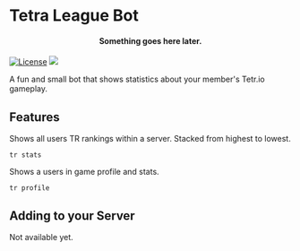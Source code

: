 # Tetra League Bot

<h4 align="center">Something goes here later.</h4>

[![License](https://img.shields.io/badge/license-MIT-green)](LICENSE)
![](images/game.PNG)

A fun and small bot that shows statistics about your member's Tetr.io gameplay.

## Features

Shows all users TR rankings within a server. Stacked from highest to lowest.
```shell
tr stats
```
Shows a users in game profile and stats.
```shell
tr profile
```

## Adding to your Server

Not available yet.
